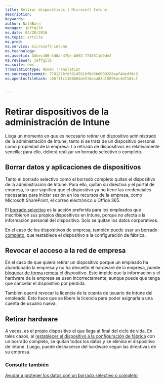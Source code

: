 ```yaml
---
title: Retirar dispositivos | Microsoft Intune
description: 
keywords: 
author: NathBarn
manager: jeffgilb
ms.date: 04/28/2016
ms.topic: article
ms.prod: 
ms.service: microsoft-intune
ms.technology: 
ms.assetid: 3dbec400-5d8a-47be-b892-7745811d9de2
ms.reviewer: jeffgilb
ms.suite: ems
translationtype: Human Translation
ms.sourcegitcommit: 779127bfd39145010f0d9b6609286aaf4dedfdc8
ms.openlocfilehash: c06f1fc1168b0dde515eaa82d15095ec4d73d1cf


---
```


# Retirar dispositivos de la administración de Intune

Llega un momento en que es necesario retirar un dispositivo administrado de la administración de Intune, tanto si se trata de un dispositivo personal como propiedad de la empresa. La retirada de dispositivos es relativamente sencilla; para ello, deberá realizar un borrado selectivo o completo.
## Borrar datos y aplicaciones de dispositivos
Tanto el borrado selectivo como el borrado completo quitan el dispositivo de la administración de Intune. Para ello, quitan su directiva y el portal de empresa, lo que significa que el dispositivo ya no tiene las credenciales necesarias para iniciar sesión en los recursos de la empresa, como Microsoft SharePoint, el correo electrónico u Office 365.

El [borrado selectivo](use-remote-wipe-to-help-protect-data-using-microsoft-intune.md#selective-wipe) es la acción preferida para los empleados que inscribieron sus propios dispositivos en Intune, porque no afecta a la información personal del dispositivo. Solo se quitan los datos corporativos.

En el caso de los dispositivos de empresa, también puede usar un [borrado completo](use-remote-wipe-to-help-protect-data-using-microsoft-intune.md#full-wipe), que restablece el dispositivo a la configuración de fábrica.

## Revocar el acceso a la red de empresa
En el caso de que quiera retirar un dispositivo porque un empleado ha abandonado la empresa y no ha devuelto el hardware de la empresa, puede [bloquear de forma remota](use-remote-lock-and-passcode-reset-in-microsoft-intune.md) el dispositivo. Esto impide que la información y el hardware de la empresa se usen incorrectamente, aunque puede que tenga que cancelar el dispositivo por pérdida.

También querrá revocar la licencia de la cuenta de usuario de Intune del empleado. Esto hace que se libere la licencia para poder asignarla a una cuenta de usuario nueva.

## Retirar hardware
A veces, es el propio dispositivo el que llega al final del ciclo de vida. En tales casos, al [restablecer el dispositivo a la configuración de fábrica](use-remote-wipe-to-help-protect-data-using-microsoft-intune.md) con un borrado completo, se quitan todos los datos y se elimina el dispositivo de Intune. Luego, puede deshacerse del hardware según las directivas de su empresa.

### Consulte también
[Ayudar a proteger los datos con un borrado selectivo o completo](use-remote-wipe-to-help-protect-data-using-microsoft-intune.md)



<!--HONumber=Jun16_HO4-->


